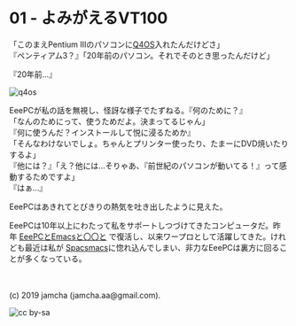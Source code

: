 

# 01 - よみがえるVT100

「このまえPentium IIIのパソコンに[Q4OS](https://q4os.org/)入れたんだけどさ」  
『ペンティアム3？』「20年前のパソコン。それでそのとき思ったんだけど」

『20年前…』

![q4os](https://rawcdn.githack.com/jamcha-aa/cloudready-VT/d623c3d7fe60b01383a742afc5c7b5646f0777db/article/img/p3.png)

EeePCが私の話を無視し、怪訝な様子でたずねる。『何のために？』  
「なんのためにって、使うためだよ。決まってるじゃん」  
『何に使うんだ？インストールして悦に浸るためか』  
「そんなわけないでしょ。ちゃんとプリンター使ったり、たまーにDVD焼いたりするよ」  
『他には？』「え？他には…そりゃあ、『前世紀のパソコンが動いてる！』って感動するためですよ」  
『はぁ…』

EeePCはあきれてとびきりの熱気を吐き出したように見えた。

EeePCは10年以上にわたって私をサポートしつづけてきたコンピュータだ。昨年 [EeePCとEmacsと〇〇と](https://jamcha-aa.github.io/EeePC/) で復活し、以来ワープロとして活躍してきた。けれども最近は私が [Spacsmacs](http://spacemacs.org/)に惚れ込んでしまい、非力なEeePCは裏方に回ることが多くなっている。 

<br>
<br>
(c) 2019 jamcha (jamcha.aa@gmail.com).

![cc by-sa](https://i.creativecommons.org/l/by-sa/4.0/88x31.png)

